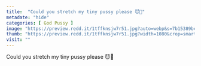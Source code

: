 ```yaml
---
title:  "Could you stretch my tiny pussy please 😈👅"
metadate: "hide"
categories: [ God Pussy ]
image: "https://preview.redd.it/1tffknsjw7r51.jpg?auto=webp&s=7b15389bc17145b0052bc536ceb431180a990bde"
thumb: "https://preview.redd.it/1tffknsjw7r51.jpg?width=1080&crop=smart&auto=webp&s=7872134a1cd8873307f2bdf7b57589fbdb61954f"
visit: ""
---
```

Could you stretch my tiny pussy please 😈👅
